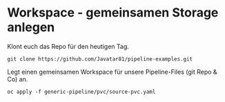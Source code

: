 # Workspace - gemeinsamen Storage anlegen

Klont euch das Repo für den heutigen Tag.

```text
git clone https://github.com/Javatar81/pipeline-examples.git
```

Legt einen gemeinsamen Workspace für unsere Pipeline-Files \(git Repo & Co\) an.

```text
oc apply -f generic-pipeline/pvc/source-pvc.yaml
```



